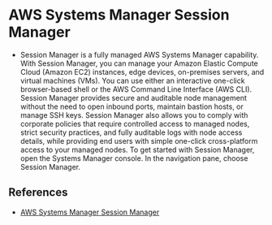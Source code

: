 
# AWS Systems Manager Session Manager
- Session Manager is a fully managed AWS Systems Manager capability. With Session Manager, you can manage your Amazon Elastic Compute Cloud (Amazon EC2) instances, edge devices, on-premises servers, and virtual machines (VMs). You can use either an interactive one-click browser-based shell or the AWS Command Line Interface (AWS CLI). Session Manager provides secure and auditable node management without the need to open inbound ports, maintain bastion hosts, or manage SSH keys. Session Manager also allows you to comply with corporate policies that require controlled access to managed nodes, strict security practices, and fully auditable logs with node access details, while providing end users with simple one-click cross-platform access to your managed nodes. To get started with Session Manager, open the Systems Manager console. In the navigation pane, choose Session Manager.

## References
- [AWS Systems Manager Session Manager](https://docs.aws.amazon.com/systems-manager/latest/userguide/session-manager.html)